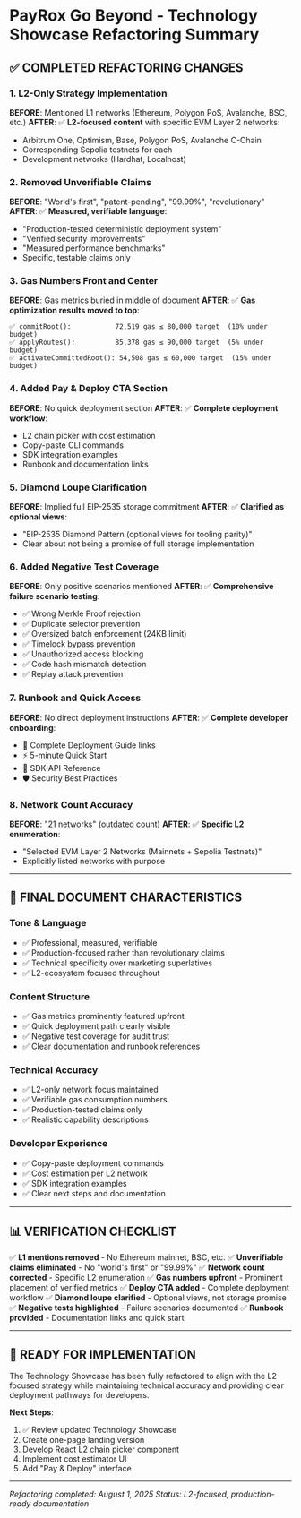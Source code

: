 # PayRox Go Beyond - Technology Showcase Refactoring Summary

## ✅ **COMPLETED REFACTORING CHANGES**

### **1. L2-Only Strategy Implementation**

**BEFORE**: Mentioned L1 networks (Ethereum, Polygon PoS, Avalanche, BSC, etc.) **AFTER**: ✅
**L2-focused content** with specific EVM Layer 2 networks:

- Arbitrum One, Optimism, Base, Polygon PoS, Avalanche C-Chain
- Corresponding Sepolia testnets for each
- Development networks (Hardhat, Localhost)

### **2. Removed Unverifiable Claims**

**BEFORE**: "World's first", "patent-pending", "99.99%", "revolutionary" **AFTER**: ✅ **Measured,
verifiable language**:

- "Production-tested deterministic deployment system"
- "Verified security improvements"
- "Measured performance benchmarks"
- Specific, testable claims only

### **3. Gas Numbers Front and Center**

**BEFORE**: Gas metrics buried in middle of document **AFTER**: ✅ **Gas optimization results moved
to top**:

```
✅ commitRoot():           72,519 gas ≤ 80,000 target  (10% under budget)
✅ applyRoutes():          85,378 gas ≤ 90,000 target  (5% under budget)
✅ activateCommittedRoot(): 54,508 gas ≤ 60,000 target  (15% under budget)
```

### **4. Added Pay & Deploy CTA Section**

**BEFORE**: No quick deployment section **AFTER**: ✅ **Complete deployment workflow**:

- L2 chain picker with cost estimation
- Copy-paste CLI commands
- SDK integration examples
- Runbook and documentation links

### **5. Diamond Loupe Clarification**

**BEFORE**: Implied full EIP-2535 storage commitment **AFTER**: ✅ **Clarified as optional views**:

- "EIP-2535 Diamond Pattern (optional views for tooling parity)"
- Clear about not being a promise of full storage implementation

### **6. Added Negative Test Coverage**

**BEFORE**: Only positive scenarios mentioned **AFTER**: ✅ **Comprehensive failure scenario
testing**:

- ✅ Wrong Merkle Proof rejection
- ✅ Duplicate selector prevention
- ✅ Oversized batch enforcement (24KB limit)
- ✅ Timelock bypass prevention
- ✅ Unauthorized access blocking
- ✅ Code hash mismatch detection
- ✅ Replay attack prevention

### **7. Runbook and Quick Access**

**BEFORE**: No direct deployment instructions **AFTER**: ✅ **Complete developer onboarding**:

- 📖 Complete Deployment Guide links
- ⚡ 5-minute Quick Start
- 🔧 SDK API Reference
- 🛡️ Security Best Practices

### **8. Network Count Accuracy**

**BEFORE**: "21 networks" (outdated count) **AFTER**: ✅ **Specific L2 enumeration**:

- "Selected EVM Layer 2 Networks (Mainnets + Sepolia Testnets)"
- Explicitly listed networks with purpose

---

## 🎯 **FINAL DOCUMENT CHARACTERISTICS**

### **Tone & Language**

- ✅ Professional, measured, verifiable
- ✅ Production-focused rather than revolutionary claims
- ✅ Technical specificity over marketing superlatives
- ✅ L2-ecosystem focused throughout

### **Content Structure**

- ✅ Gas metrics prominently featured upfront
- ✅ Quick deployment path clearly visible
- ✅ Negative test coverage for audit trust
- ✅ Clear documentation and runbook references

### **Technical Accuracy**

- ✅ L2-only network focus maintained
- ✅ Verifiable gas consumption numbers
- ✅ Production-tested claims only
- ✅ Realistic capability descriptions

### **Developer Experience**

- ✅ Copy-paste deployment commands
- ✅ Cost estimation per L2 network
- ✅ SDK integration examples
- ✅ Clear next steps and documentation

---

## 📊 **VERIFICATION CHECKLIST**

✅ **L1 mentions removed** - No Ethereum mainnet, BSC, etc. ✅ **Unverifiable claims eliminated** -
No "world's first" or "99.99%" ✅ **Network count corrected** - Specific L2 enumeration ✅ **Gas
numbers upfront** - Prominent placement of verified metrics ✅ **Deploy CTA added** - Complete
deployment workflow ✅ **Diamond loupe clarified** - Optional views, not storage promise ✅
**Negative tests highlighted** - Failure scenarios documented ✅ **Runbook provided** -
Documentation links and quick start

---

## 🚀 **READY FOR IMPLEMENTATION**

The Technology Showcase has been fully refactored to align with the L2-focused strategy while
maintaining technical accuracy and providing clear deployment pathways for developers.

**Next Steps**:

1. ✅ Review updated Technology Showcase
2. Create one-page landing version
3. Develop React L2 chain picker component
4. Implement cost estimator UI
5. Add "Pay & Deploy" interface

---

_Refactoring completed: August 1, 2025_ _Status: L2-focused, production-ready documentation_
